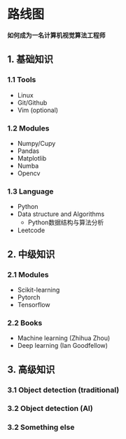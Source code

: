 # 路线图
**如何成为一名计算机视觉算法工程师**

## 1. 基础知识

### 1.1 Tools
- Linux
- Git/Github
- Vim (optional)

### 1.2 Modules
- Numpy/Cupy
- Pandas
- Matplotlib
- Numba
- Opencv

### 1.3 Language
- Python
- Data structure and Algorithms
  - Python数据结构与算法分析
- Leetcode

## 2. 中级知识

### 2.1 Modules
- Scikit-learning
- Pytorch
- Tensorflow

### 2.2 Books
- Machine learning (Zhihua Zhou)
- Deep learning (Ian Goodfellow)

## 3. 高级知识

### 3.1 Object detection (traditional)

### 3.2 Object detection (AI)

### 3.2 Something else
